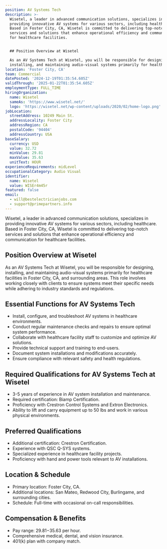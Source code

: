 ```yaml
---
position: AV Systems Tech
description: >-
  Wisetel, a leader in advanced communication solutions, specializes in
  providing innovative AV systems for various sectors, including healthcare.
  Based in Foster City, CA, Wisetel is committed to delivering top-notch
  services and solutions that enhance operational efficiency and communication
  for healthcare facilities.


  ## Position Overview at Wisetel

  As an AV Systems Tech at Wisetel, you will be responsible for designing,
  installing, and maintaining audio-visual systems primarily for healthcare ...
location: 'Foster City, CA'
team: Commercial
datePosted: '2024-12-19T01:35:54.605Z'
validThrough: '2025-01-22T01:35:54.605Z'
employmentType: FULL_TIME
hiringOrganization:
  name: Wisetel
  sameAs: 'https://www.wisetel.net/'
  logo: 'https://wisetel.net/wp-content/uploads/2020/02/home-logo.png'
jobLocation:
  streetAddress: 10249 Main St.
  addressLocality: Foster City
  addressRegion: CA
  postalCode: '94404'
  addressCountry: USA
baseSalary:
  currency: USD
  value: 32.72
  minValue: 29.81
  maxValue: 35.63
  unitText: HOUR
experienceRequirements: midLevel
occupationalCategory: Audio Visual
identifier:
  name: Wisetel
  value: WISEr4m45r
featured: false
email:
  - will@bestelectricianjobs.com
  - support@primepartners.info
---
```




Wisetel, a leader in advanced communication solutions, specializes in providing innovative AV systems for various sectors, including healthcare. Based in Foster City, CA, Wisetel is committed to delivering top-notch services and solutions that enhance operational efficiency and communication for healthcare facilities.

## Position Overview at Wisetel
As an AV Systems Tech at Wisetel, you will be responsible for designing, installing, and maintaining audio-visual systems primarily for healthcare facilities in Foster City, CA, and surrounding areas. This role involves working closely with clients to ensure systems meet their specific needs while adhering to industry standards and regulations.

## Essential Functions for AV Systems Tech
- Install, configure, and troubleshoot AV systems in healthcare environments.
- Conduct regular maintenance checks and repairs to ensure optimal system performance.
- Collaborate with healthcare facility staff to customize and optimize AV solutions.
- Provide technical support and training to end-users.
- Document system installations and modifications accurately.
- Ensure compliance with relevant safety and health regulations.

## Required Qualifications for AV Systems Tech at Wisetel
- 3-5 years of experience in AV system installation and maintenance.
- Required certification: Biamp Certification.
- Proficiency with Crestron Control Systems and Extron Electronics.
- Ability to lift and carry equipment up to 50 lbs and work in various physical environments.

## Preferred Qualifications
- Additional certification: Crestron Certification.
- Experience with QSC Q-SYS systems.
- Specialized experience in healthcare facility projects.
- Proficiency with hand and power tools relevant to AV installations.

## Location & Schedule
- Primary location: Foster City, CA.
- Additional locations: San Mateo, Redwood City, Burlingame, and surrounding cities.
- Schedule: Full-time with occasional on-call responsibilities.

## Compensation & Benefits
- Pay range: $29.81-$35.63 per hour.
- Comprehensive medical, dental, and vision insurance.
- 401(k) plan with company match.